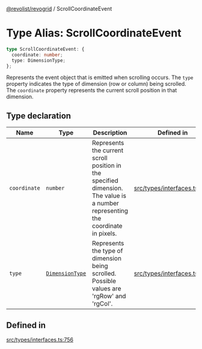[@revolist/revogrid](README.md) / ScrollCoordinateEvent

# Type Alias: ScrollCoordinateEvent

```ts
type ScrollCoordinateEvent: {
  coordinate: number;
  type: DimensionType;
};
```

Represents the event object that is emitted when scrolling occurs.
The `type` property indicates the type of dimension (row or column) being scrolled.
The `coordinate` property represents the current scroll position in that dimension.

## Type declaration

| Name | Type | Description | Defined in |
| ------ | ------ | ------ | ------ |
| `coordinate` | `number` | Represents the current scroll position in the specified dimension. The value is a number representing the coordinate in pixels. | [src/types/interfaces.ts:767](https://github.com/revolist/revogrid/blob/baf80d21081b40195ffd6e11abd1249f2fd26dae/src/types/interfaces.ts#L767) |
| `type` | [`DimensionType`](TypeAlias.DimensionType.md) | Represents the type of dimension being scrolled. Possible values are 'rgRow' and 'rgCol'. | [src/types/interfaces.ts:761](https://github.com/revolist/revogrid/blob/baf80d21081b40195ffd6e11abd1249f2fd26dae/src/types/interfaces.ts#L761) |

## Defined in

[src/types/interfaces.ts:756](https://github.com/revolist/revogrid/blob/baf80d21081b40195ffd6e11abd1249f2fd26dae/src/types/interfaces.ts#L756)
